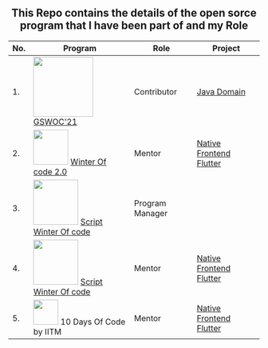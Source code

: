 <div align="center">

## This Repo contains the details of the open sorce program that I have been part of and my Role

| No. | Program | Role | Project |
|-----|---------|------|---------|
| 1.| <img src="https://user-images.githubusercontent.com/79747022/147281870-53e92600-dd4e-4369-bf00-2e10e27189c9.png" width="120px">  <a href="https://gwoc.girlscript.tech/"> GSWOC'21 </a>| Contributor | <a href="https://github.com/Jaideep25-tech/winter-of-contributing"> Java Domain </a> |
| 2.| <img src="https://user-images.githubusercontent.com/79747022/144798160-551b0f37-58d4-4f59-809e-d0f5e3f437c3.png" width="70px">  <a href="https://gdsc-woc.tech/"> Winter Of code 2.0 </a>| Mentor | <a href="https://github.com/Dezenix/native-frontend-flutter"> Native Frontend Flutter </a> |
| 3.| <img src="https://user-images.githubusercontent.com/79747022/144800351-13fa1e9d-6417-4330-bc87-00d33404cc76.png" width="90px">  <a href="">Script Winter Of code </a>| Program Manager| |
| 4.| <img src="https://user-images.githubusercontent.com/79747022/144800351-13fa1e9d-6417-4330-bc87-00d33404cc76.png" width="90px">  <a href="">Script Winter Of code </a>| Mentor | <a href="https://github.com/Dezenix/native-frontend-flutter"> Native Frontend Flutter </a> |
| 5.| <img src="https://user-images.githubusercontent.com/79747022/147199017-9afed0e7-744e-4e9e-ad6c-4bba5a43ed90.jpeg" width="50px">   10 Days Of Code by IITM| Mentor | <a href="https://github.com/Dezenix/native-frontend-flutter"> Native Frontend Flutter </a> |
  
